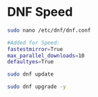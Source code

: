 # DNF Speed

```bash
sudo nano /etc/dnf/dnf.conf

```

```bash
#Added for Speed:
fastestmirror=True
max_parallel_downloads=10
defaultyes=True

```

```bash
sudo dnf update

```

```bash
sudo dnf upgrade -y

```

